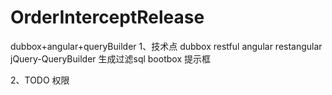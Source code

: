 OrderInterceptRelease
=====================

dubbox+angular+queryBuilder
 1、技术点
  dubbox restful
  angular restangular
  jQuery-QueryBuilder 生成过滤sql
  bootbox 提示框
 
 2、TODO
  权限
  
